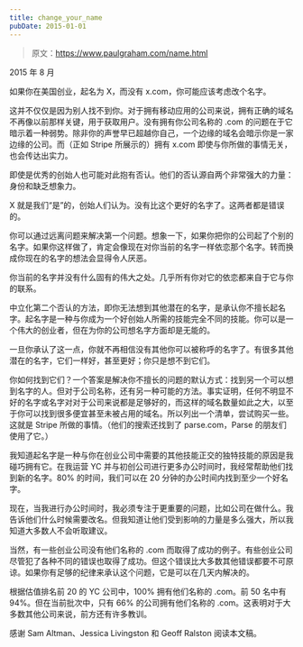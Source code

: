 ```yaml
---
title: change_your_name
pubDate: 2015-01-01
---
```


> 原文：https://www.paulgraham.com/name.html 

            
2015 年 8 月

如果你在美国创业，起名为 X，而没有 x.com，你可能应该考虑改个名字。

这并不仅仅是因为别人找不到你。对于拥有移动应用的公司来说，拥有正确的域名不再像以前那样关键，用于获取用户。没有拥有你公司名称的 .com 的问题在于它暗示着一种弱势。除非你的声誉早已超越你自己，一个边缘的域名会暗示你是一家边缘的公司。而（正如 Stripe 所展示的）拥有 x.com 即使与你所做的事情无关，也会传达出实力。

即使是优秀的创始人也可能对此抱有否认。他们的否认源自两个非常强大的力量：身份和缺乏想象力。

X 就是我们“是”的，创始人们认为。没有比这个更好的名字了。这两者都是错误的。

你可以通过远离问题来解决第一个问题。想象一下，如果你把你的公司起了个别的名字。如果你这样做了，肯定会像现在对你当前的名字一样依恋那个名字。转而换成你现在的名字的想法会显得令人厌恶。

你当前的名字并没有什么固有的伟大之处。几乎所有你对它的依恋都来自于它与你的联系。

中立化第二个否认的方法，即你无法想到其他潜在的名字，是承认你不擅长起名字。起名字是一种与你成为一个好创始人所需的技能完全不同的技能。你可以是一个伟大的创业者，但在为你的公司想名字方面却是无能的。

一旦你承认了这一点，你就不再相信没有其他你可以被称呼的名字了。有很多其他潜在的名字，它们一样好，甚至更好；你只是想不到它们。

你如何找到它们？一个答案是解决你不擅长的问题的默认方式：找到另一个可以想到名字的人。但对于公司名称，还有另一种可能的方法。事实证明，任何不明显不好的名字或名字对对于公司来说都是足够好的，而这样的域名数量如此之大，以至于你可以找到很多便宜甚至未被占用的域名。所以列出一个清单，尝试购买一些。这就是 Stripe 所做的事情。（他们的搜索还找到了 parse.com，Parse 的朋友们使用了它。）

我知道起名字是一种与你在创业公司中需要的其他技能正交的独特技能的原因是我碰巧拥有它。在我运营 YC 并与初创公司进行更多办公时间时，我经常帮助他们找到新的名字。80% 的时间，我们可以在 20 分钟的办公时间内找到至少一个好名字。

现在，当我进行办公时间时，我必须专注于更重要的问题，比如公司在做什么。我告诉他们什么时候需要改名。但我知道让他们受到影响的力量是多么强大，所以我知道大多数人不会听取建议。

当然，有一些创业公司没有他们名称的 .com 而取得了成功的例子。有些创业公司尽管犯了各种不同的错误也取得了成功。但这个错误比大多数其他错误都要不可原谅。如果你有足够的纪律来承认这个问题，它是可以在几天内解决的。

根据估值排名前 20 的 YC 公司中，100% 拥有他们名称的 .com。前 50 名中有 94%。但在当前批次中，只有 66% 的公司拥有他们名称的 .com。这表明对于大多数其他公司来说，前方还有许多教训。

感谢 Sam Altman、Jessica Livingston 和 Geoff Ralston 阅读本文稿。
